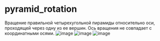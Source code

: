 # pyramid_rotation
Вращение правильной четырехугольной пирамиды относительно оси, проходящей через одну из ее вершин. Ось вращения не совпадает с координатными осями.
![image](https://github.com/user-attachments/assets/d801e093-de46-45b5-af7c-29c81acf67ae)
![image](https://github.com/user-attachments/assets/2862e331-16b0-4aaf-ab73-fa92f69d4e30)
![image](https://github.com/user-attachments/assets/9e9d640b-137a-410f-9867-dfbe7e61116a)

